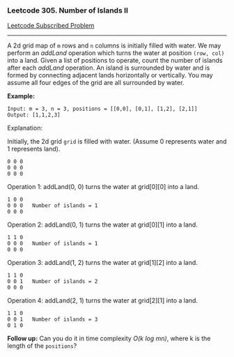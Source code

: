 ### Leetcode 305. Number of Islands II
[Leetcode Subscribed Problem](https://leetcode.com/problems/number-of-islands-ii/)

---

A 2d grid map of `m` rows and `n` columns is initially filled with water. We may perform an *addLand* operation which turns the water at position `(row, col)` into a land. Given a list of positions to operate, count the number of islands after each *addLand* operation. An island is surrounded by water and is formed by connecting adjacent lands horizontally or vertically. You may assume all four edges of the grid are all surrounded by water.

**Example:**
```
Input: m = 3, n = 3, positions = [[0,0], [0,1], [1,2], [2,1]]
Output: [1,1,2,3]
```

Explanation:

Initially, the 2d grid `grid` is filled with water. (Assume 0 represents water and 1 represents land).
```
0 0 0
0 0 0
0 0 0
```
Operation 1: addLand(0, 0) turns the water at grid[0][0] into a land.
```
1 0 0
0 0 0   Number of islands = 1
0 0 0
```
Operation 2: addLand(0, 1) turns the water at grid[0][1] into a land.
```
1 1 0
0 0 0   Number of islands = 1
0 0 0
```
Operation 3: addLand(1, 2) turns the water at grid[1][2] into a land.
```
1 1 0
0 0 1   Number of islands = 2
0 0 0
```
Operation 4: addLand(2, 1) turns the water at grid[2][1] into a land.
```
1 1 0
0 0 1   Number of islands = 3
0 1 0
```

**Follow up:**
Can you do it in time complexity *O(k log mn)*, where k is the length of the `positions`?
